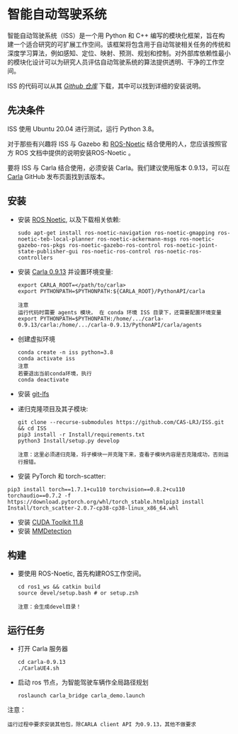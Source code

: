 
# 智能自动驾驶系统

智能自动驾驶系统（ISS）是一个用 Python 和 C++ 编写的模块化框架，旨在构建一个适合研究的可扩展工作空间。该框架将包含用于自动驾驶相关任务的传统和深度学习算法，例如感知、定位、映射、预测、规划和控制。对外部库依赖性最小的模块化设计可以为研究人员评估自动驾驶系统的算法提供透明、干净的工作空间。

ISS 的代码可以从其 [*Github 仓库*](https://github.com/CAS-LRJ/ISS)  下载，其中可以找到详细的安装说明。

## 先决条件

ISS 使用 Ubuntu 20.04 进行测试，运行 Python 3.8。

对于那些有兴趣将 ISS 与 Gazebo 和 [ROS-Noetic](https://wiki.ros.org/noetic/Installation) 结合使用的人，您应该按照官方 ROS 文档中提供的说明安装ROS-Noetic 。

要将 ISS 与 Carla 结合使用，必须安装 Carla。我们建议使用版本 0.9.13，可以在 [Carla](https://github.com/carla-simulator/carla/releases) GitHub 发布页面找到该版本。

## 安装

- 安装 [ROS Noetic](http://wiki.ros.org/noetic/Installation), 以及下载相关依赖:

  ```
  sudo apt-get install ros-noetic-navigation ros-noetic-gmapping ros-noetic-teb-local-planner ros-noetic-ackermann-msgs ros-noetic-gazebo-ros-pkgs ros-noetic-gazebo-ros-control ros-noetic-joint-state-publisher-gui ros-noetic-ros-control ros-noetic-ros-controllers
  ```


- 安装 [Carla 0.9.13](https://github.com/carla-simulator/carla/releases/tag/0.9.13/) 并设置环境变量:

  ```
  export CARLA_ROOT=</path/to/carla>
  export PYTHONPATH=$PYTHONPATH:${CARLA_ROOT}/PythonAPI/carla

  注意
  运行代码时需要 agents 模块， 在 conda 环境 ISS 目录下，还需要配置环境变量
  export PYTHONPATH=$PYTHONPATH:/home/.../carla-0.9.13/carla:/home/.../carla-0.9.13/PythonAPI/carla/agents
  ```


- 创建虚拟环境

  ```
  conda create -n iss python=3.8
  conda activate iss
  注意
  若要退出当前conda环境，执行
  conda deactivate
  ```


- 安装 [git-lfs](https://git-lfs.github.com/)

- 递归克隆项目及其子模块:

  ```
  git clone --recurse-submodules https://github.com/CAS-LRJ/ISS.git && cd ISS
  pip3 install -r Install/requirements.txt
  python3 Install/setup.py develop

  注意：这里必须递归克隆，将子模块一并克隆下来，查看子模块内容是否克隆成功，否则运行报错。
  ```


-   安装 PyTorch 和 torch-scatter:

  ```
  pip3 install torch==1.7.1+cu110 torchvision==0.8.2+cu110 torchaudio==0.7.2 -f https://download.pytorch.org/whl/torch_stable.htmlpip3 install Install/torch_scatter-2.0.7-cp38-cp38-linux_x86_64.whl
  ```


- 安装 [CUDA Toolkit 11.8](https://developer.nvidia.com/cuda-11-8-0-download-archive)
- 安装 [MMDetection](https://mmdetection.readthedocs.io/en/latest/get_started.html)

## 构建
- 要使用 ROS-Noetic, 首先构建ROS工作空间。

  ```
  cd ros1_ws && catkin build
  source devel/setup.bash # or setup.zsh

  注意：会生成devel目录！
  ```

## 运行任务

- 打开 Carla 服务器

  ```
  cd carla-0.9.13
  ./CarlaUE4.sh
  ```


- 启动 ros 节点，为智能驾驶车辆作全局路径规划

  ```
  roslaunch carla_bridge carla_demo.launch
  ```

注意：

```
运行过程中要求安装其他包，除CARLA client API 为0.9.13，其他不做要求
```